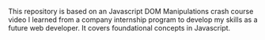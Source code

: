 This repository is based on an Javascript DOM Manipulations crash course video I learned from a company internship program to develop my skills as a future web developer. It covers foundational concepts in Javascript.
